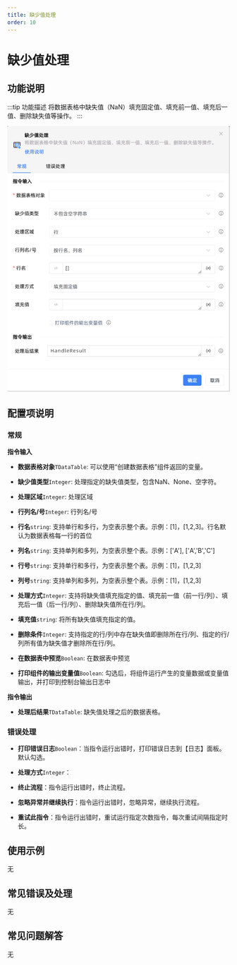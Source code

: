 ```yaml
---
title: 缺少值处理
order: 10
---
```


# 缺少值处理

## 功能说明

:::tip 功能描述
将数据表格中缺失值（NaN）填充固定值、填充前一值、填充后一值、删除缺失值等操作。
:::

![缺少值处理](../../../assets/缺少值处理_command.png)

## 配置项说明

### 常规

**指令输入**

- **数据表格对象**`TDataTable`: 可以使用“创建数据表格”组件返回的变量。

- **缺少值类型**`Integer`: 处理指定的缺失值类型，包含NaN、None、空字符。

- **处理区域**`Integer`: 处理区域

- **行列名/号**`Integer`: 行列名/号

- **行名**`string`: 支持单行和多行，为空表示整个表。示例：[1]，[1,2,3]。行名默认为数据表格每一行的首位

- **列名**`string`: 支持单列和多列，为空表示整个表。示例：['A'], ['A','B','C']

- **行号**`string`: 支持单行和多行，为空表示整个表。示例：[1]，[1,2,3]

- **列号**`string`: 支持单列和多列，为空表示整个表。示例：[1]，[1,2,3]

- **处理方式**`Integer`: 支持将缺失值填充指定的值、填充前一值（前一行/列）、填充后一值（后一行/列）、删除缺失值所在行/列。

- **填充值**`string`: 将所有缺失值填充指定的值。

- **删除条件**`Integer`: 支持指定的行/列中存在缺失值即删除所在行/列、指定的行/列所有值为缺失值才删除所在行/列。

- **在数据表中预览**`Boolean`: 在数据表中预览

- **打印组件的输出变量值**`Boolean`: 勾选后，将组件运行产生的变量数据或变量值输出，并打印到控制台输出日志中


**指令输出**

- **处理后结果**`TDataTable`: 缺失值处理之后的数据表格。

### 错误处理

- **打印错误日志**`Boolean`：当指令运行出错时，打印错误日志到【日志】面板。默认勾选。

- **处理方式**`Integer`：

 - **终止流程**：指令运行出错时，终止流程。

 - **忽略异常并继续执行**：指令运行出错时，忽略异常，继续执行流程。

 - **重试此指令**：指令运行出错时，重试运行指定次数指令，每次重试间隔指定时长。

## 使用示例
无

## 常见错误及处理

无

## 常见问题解答

无

